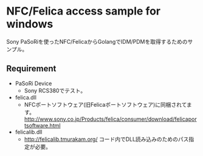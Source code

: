 # NFC/Felica access sample for windows
Sony PaSoRiを使ったNFC/FelicaからGolangでIDM/PDMを取得するためのサンプル。

## Requirement
* PaSoRi Device
  * Sony RCS380でテスト。
* felica.dll
  * NFCポートソフトウェア(旧Felicaポートソフトウェア)に同梱されてます。
  　http://www.sony.co.jp/Products/felica/consumer/download/felicaportsoftware.html
* felicalib.dll
  * http://felicalib.tmurakam.org/
    コード内でDLL読み込みのためのパス指定が必要。
